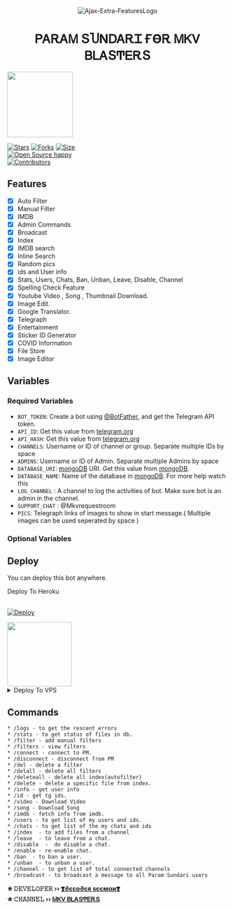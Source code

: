 <p align="center">
  <img src="assets/AJAX.png" alt="Ajax-Extra-FeaturesLogo">
</p>
<h1 align="center">
  <b>ᏢᎪᎡᎪᎷ ՏႮΝᎠᎪᎡᏆ ҒϴᎡ ᎷᏦᏙ ᏴᏞᎪՏͲᎬᎡՏ</b>
</h1>

<a href="https://t.me/mkv_blasters">
  <img src="https://img.shields.io/badge/𝙹𝙾𝙸𝙽 𝙽𝙾𝚆-black?logo=youtube" width="150">


[![Stars](https://img.shields.io/github/Decoderseeman/Param-Sundari-Full-Version?style=flat-square&color=green)](https://github.com/Decoderseeman/Param-Sundari-Full-Version/stargazers)
[![Forks](https://img.shields.io/github/forks/Decoderseeman/Param-Sundari-Full-Version?style=flat-square&color=blue)](https://github.com/Decoderseeman/Param-Sundari-Full-Version/fork)
[![Size](https://img.shields.io/github/repo-size/Decoderseeman/Param-Sundari-Full-Version?style=flat-square&color=red)](https://github.com/Decoderseeman/Param-Sundari-Full-Version)   
[![Open Source happy ](https://badges.frapsoft.com/os/v2/open-source.svg?v=103)](https://github.com/Aadhi000/Ajax-Extra-Features)   
[![Contributors](https://img.shields.io/github/contributors/Decoderseeman/Param-Sundari-Full-Version?style=flat-square&color=green)](https://github.com/Decoderseeman/Param-Sundari-Full-Version/graphs/contributors)
## Features

- [x] Auto Filter
- [x] Manual Filter
- [x] IMDB
- [x] Admin Commands
- [x] Broadcast
- [x] Index
- [x] IMDB search
- [x] Inline Search
- [x] Random pics
- [x] ids and User info 
- [x] Stats, Users, Chats, Ban, Unban, Leave, Disable, Channel
- [x] Spelling Check Feature
- [x] Youtube Video , Song , Thumbnail Download.
- [x] Image Edit.
- [x] Google Translator.
- [x] Telegraph
- [x] Entertainment
- [x] Sticker ID Generator
- [x] COVID Information
- [x] File Store
- [X] Image Editor

## Variables

### Required Variables
* `BOT_TOKEN`: Create a bot using [@BotFather](https://telegram.dog/BotFather), and get the Telegram API token.
* `API_ID`: Get this value from [telegram.org](https://my.telegram.org/apps)
* `API_HASH`: Get this value from [telegram.org](https://my.telegram.org/apps)
* `CHANNELS`: Username or ID of channel or group. Separate multiple IDs by space
* `ADMINS`: Username or ID of Admin. Separate multiple Admins by space
* `DATABASE_URI`: [mongoDB](https://www.mongodb.com) URI. Get this value from [mongoDB](https://www.mongodb.com).
* `DATABASE_NAME`: Name of the database in [mongoDB](https://www.mongodb.com). For more help watch this 
* `LOG_CHANNEL` : A channel to log the activities of bot. Make sure bot is an admin in the channel.
* `SUPPORT_CHAT` : @Mkvrequestroom
* `PICS`: Telegraph links of images to show in start message.( Multiple images can be used seperated by space )
### Optional Variables

## Deploy
You can deploy this bot anywhere.


<summary>Deploy To Heroku</summary>
<br>
<p>
<a href="https://heroku.com/deploy?template=https://github.com/Decoderseeman/Param-Sundari-Full-Version">
  <img src="https://www.herokucdn.com/deploy/button.svg" alt="Deploy">
</a>
</p>

<a href="https://youtu.be/kB9TkCs8cgh">
  <img src="https://img.shields.io/badge/How%20to-Deploy-red?logo=youtube" width="147">
</a><br>

<details><summary>Deploy To VPS</summary>
<p>
<pre>
git clone https://github.com/Decoderseeman/Param-Sundari-Full-Version
# Install Packages
pip3 install -r requirements.txt
Edit info.py with variables as given below then run bot
python3 bot.py
</pre>
</p>
</details>


## Commands
```
* /logs - to get the rescent errors
* /stats - to get status of files in db.
* /filter - add manual filters
* /filters - view filters
* /connect - connect to PM.
* /disconnect - disconnect from PM
* /del - delete a filter
* /delall - delete all filters
* /deleteall - delete all index(autofilter)
* /delete - delete a specific file from index.
* /info - get user info
* /id - get tg ids.
* /video - Download Video
* /song - Download Song
* /imdb - fetch info from imdb.
* /users - to get list of my users and ids.
* /chats - to get list of the my chats and ids 
* /index  - to add files from a channel
* /leave  - to leave from a chat.
* /disable  -  do disable a chat.
* /enable - re-enable chat.
* /ban  - to ban a user.
* /unban  - to unban a user.
* /channel - to get list of total connected channels
* /broadcast - to broadcast a message to all Param Sundari users
```

<b>✮ 𝙳𝙴𝚅𝙴𝙻𝙾𝙿𝙴𝚁 ›› [❣️∂єϲο∂єя ѕєємαи❣️](https://t.me/Mastertheblasterr)</b>                                                                                                                                                                                     
<b>✮ 𝙲𝙷𝙰𝙽𝙽𝙴𝙻 ›› [ᎷᏦᏙ ᏴᏞᎪՏͲᎬᎡՏ](https://t.me/Mkv_blasters)</b>
